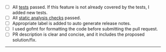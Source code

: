 - [ ] All [tests](https://github.com/jfrog/jfrog-cli-core#tests) passed. If this feature is not already covered by the tests, I added new tests.
- [ ] All [static analysis checks](https://github.com/jfrog/jfrog-cli-core/actions/workflows/analysis.yml) passed.
- [ ] Appropriate label is added to auto generate release notes.
- [ ] I used gofmt for formatting the code before submitting the pull request.
- [ ] PR description is clear and concise, and it includes the proposed solution/fix.
-----
